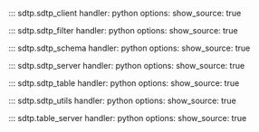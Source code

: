 ::: sdtp.sdtp_client
    handler: python
    options:
      show_source: true

::: sdtp.sdtp_filter
    handler: python
    options:
      show_source: true

::: sdtp.sdtp_schema
    handler: python
    options:
      show_source: true

::: sdtp.sdtp_server
    handler: python
    options:
      show_source: true

::: sdtp.sdtp_table
    handler: python
    options:
      show_source: true

::: sdtp.sdtp_utils
    handler: python
    options:
      show_source: true
      
::: sdtp.table_server
    handler: python
    options:
      show_source: true

